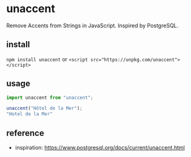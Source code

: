 # unaccent
Remove Accents from Strings in JavaScript.  Inspired by PostgreSQL.

## install
`npm install unaccent` or `<script src="https://unpkg.com/unaccent"></script>`

## usage
```js
import unaccent from "unaccent";

unaccent("Hôtel de la Mer");
"Hotel de la Mer"
```

## reference
- inspiration: https://www.postgresql.org/docs/current/unaccent.html
